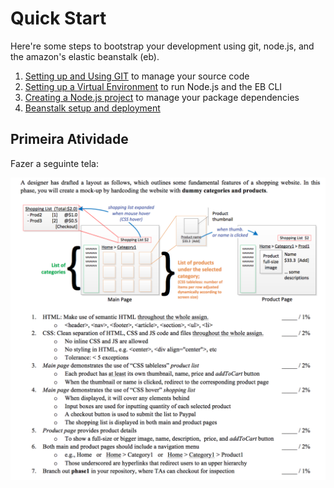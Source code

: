 Quick Start
============

Here're some steps to bootstrap your development using git, node.js, and the amazon's elastic beanstalk (eb).
 1. [Setting up and Using GIT](./SETUP-GIT.md) to manage your source code
 2. [Setting up a Virtual Environment](./SETUP-DEVENV.md) to run Node.js and the EB CLI
 3. [Creating a Node.js project](./SETUP-DEVJS.md) to manage your package dependencies
 4. [Beanstalk setup and deployment](./SETUP-EB.md)



Primeira Atividade
-----------
Fazer a seguinte tela:

![](images/Tarefa2.png)
